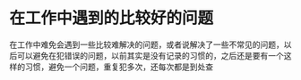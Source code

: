 # 在工作中遇到的比较好的问题

在工作中难免会遇到一些比较难解决的问题，或者说解决了一些不常见的问题，以后可以避免在犯错误的问题，以前其实是没有记录的习惯的，之后还是要有一个这样的习惯，避免一个问题，重复犯多次，还每次都是到处查
